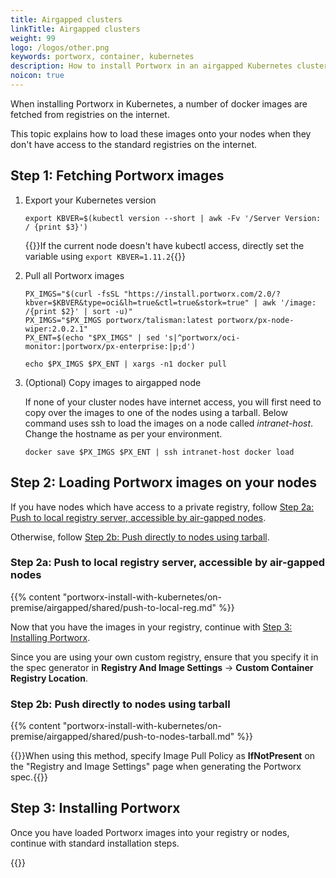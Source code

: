 ```yaml
---
title: Airgapped clusters
linkTitle: Airgapped clusters
weight: 99
logo: /logos/other.png
keywords: portworx, container, kubernetes
description: How to install Portworx in an airgapped Kubernetes cluster
noicon: true
---
```


When installing Portworx in Kubernetes, a number of docker images are fetched from registries on the internet.

This topic explains how to load these images onto your nodes when they don't have access to the standard registries on the internet.

## Step 1: Fetching Portworx images

1. Export your Kubernetes version

    ```text
    export KBVER=$(kubectl version --short | awk -Fv '/Server Version: / {print $3}')
    ```

    {{<info>}}If the current node doesn't have kubectl access, directly set the variable using `export KBVER=1.11.2`{{</info>}}

2. Pull all Portworx images

    ```text
    PX_IMGS="$(curl -fsSL "https://install.portworx.com/2.0/?kbver=$KBVER&type=oci&lh=true&ctl=true&stork=true" | awk '/image: /{print $2}' | sort -u)"
    PX_IMGS="$PX_IMGS portworx/talisman:latest portworx/px-node-wiper:2.0.2.1"
    PX_ENT=$(echo "$PX_IMGS" | sed 's|^portworx/oci-monitor:|portworx/px-enterprise:|p;d')

    echo $PX_IMGS $PX_ENT | xargs -n1 docker pull
    ```
3. (Optional) Copy images to airgapped node

    If none of your cluster nodes have internet access, you will first need to copy over the images to one of the nodes using a tarball. Below command uses ssh to load the images on a node called _intranet-host_. Change the hostname as per your environment.

    ```text
    docker save $PX_IMGS $PX_ENT | ssh intranet-host docker load
    ```

## Step 2: Loading Portworx images on your nodes

If you have nodes which have access to a private registry, follow [Step 2a: Push to local registry server, accessible by air-gapped nodes](#step-2a-push-to-local-registry-server-accessible-by-air-gapped-nodes).

Otherwise, follow [Step 2b: Push directly to nodes using tarball](#step-2b-push-directly-to-nodes-using-tarball).

### Step 2a: Push to local registry server, accessible by air-gapped nodes

{{% content "portworx-install-with-kubernetes/on-premise/airgapped/shared/push-to-local-reg.md" %}}

Now that you have the images in your registry, continue with [Step 3: Installing Portworx](#step-3-installing-portworx).

Since you are using your own custom registry, ensure that you specify it in the spec generator in **Registry And Image Settings** -> **Custom Container Registry Location**.

### Step 2b: Push directly to nodes using tarball

{{% content "portworx-install-with-kubernetes/on-premise/airgapped/shared/push-to-nodes-tarball.md" %}}

{{<info>}}When using this method, specify Image Pull Policy as **IfNotPresent** on the "Registry and Image Settings" page when generating the Portworx spec.{{</info>}}

## Step 3: Installing Portworx

Once you have loaded Portworx images into your registry or nodes, continue with standard installation steps.

{{<homelist series2="k8s-airgapped">}}
